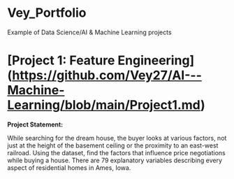 # Vey_Portfolio
Example of Data Science/AI &amp; Machine Learning projects<br>
# [Project 1: Feature Engineering] (https://github.com/Vey27/AI---Machine-Learning/blob/main/Project1.md)
**Project Statement:**<br>
<p>While searching for the dream house, the buyer looks at various factors, not just at the height of the basement ceiling or the proximity to an east-west railroad.
Using the dataset, find the factors that influence price negotiations while buying a house.
There are 79 explanatory variables describing every aspect of residential homes in Ames, Iowa.</p>
